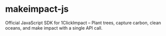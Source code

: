 # makeimpact-js
Official JavaScript SDK for 1ClickImpact – Plant trees, capture carbon, clean oceans, and make impact with a single API call.

